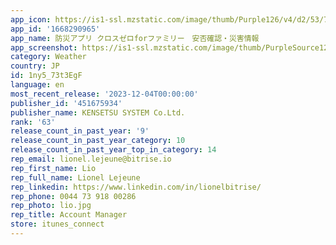 ```yaml
---
app_icon: https://is1-ssl.mzstatic.com/image/thumb/Purple126/v4/d2/53/7b/d2537bea-1fa4-fd59-e592-3663ac6bfbf4/AppIcon-1x_U007emarketing-0-7-0-85-220.png/1024x1024bb.png
app_id: '1668290965'
app_name: 防災アプリ クロスゼロforファミリー　安否確認・災害情報
app_screenshot: https://is1-ssl.mzstatic.com/image/thumb/PurpleSource126/v4/0c/c4/14/0cc414a3-faa3-e116-ec8d-ca16710954e7/05e2ee86-aadc-4bfb-b332-466bb3958397_1_20230525_AppStore_6.5__U30a4_U30f3_U30c1_U7528_1242_U200a_U00d7_U200a2688pixel_U753b_U50cf_TOP.png/1242x2688bb.png
category: Weather
country: JP
id: 1ny5_73t3EgF
language: en
most_recent_release: '2023-12-04T00:00:00'
publisher_id: '451675934'
publisher_name: KENSETSU SYSTEM Co.Ltd.
rank: '63'
release_count_in_past_year: '9'
release_count_in_past_year_category: 10
release_count_in_past_year_top_in_category: 14
rep_email: lionel.lejeune@bitrise.io
rep_first_name: Lio
rep_full_name: Lionel Lejeune
rep_linkedin: https://www.linkedin.com/in/lionelbitrise/
rep_phone: 0044 73 918 00286
rep_photo: lio.jpg
rep_title: Account Manager
store: itunes_connect
---
```

